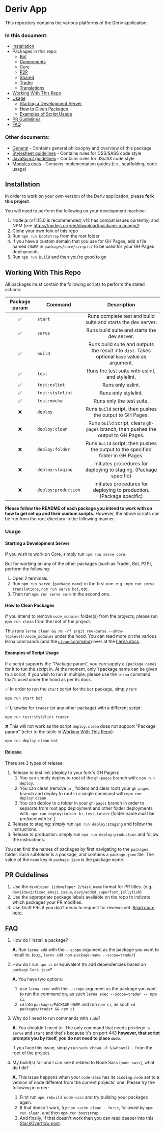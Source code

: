 Deriv App
============
This repository contains the various platforms of the Deriv application.

### In this document:
- [Installation](#installation)
- Packages in this repo:
  - [Bot](packages/bot/README.md)
  - [Components](packages/components/README.md)
  - [Core](packages/core/README.md)
  - [P2P](packages/p2p/README.md)
  - [Shared](packages/shared/README.md)
  - [Trader](packages/trader/README.md)
  - [Translations](packages/translations/README.md)
- [Working With This Repo](#working-with-this-repo)
- [Usage](#usage)
  - [Starting a Development Server](#starting-a-dev-server)
  - [How to Clean Packages](#how-to-clean-packages)
  - [Examples of Script Usage](#examples-of-script-usage)
- [PR Guidelines](#pr-guidelines)
- [FAQ](#faq)

### Other documents:
- [General](docs/README.md) - Contains general philosophy and overview of this package
- [Stylesheet guidelines](docs/Stylesheet/README.md) - Contains rules for CSS/SASS code style
- [JavaScript guidelines](docs/JavaScript/README.md) - Contains rules for JS/JSX code style
- [Modules docs](docs/Modules/README.md) - Contains implementation guides (i.e., scaffolding, code usage)

[comment]: <> (TODO: Refactor Clean Project to be under usage)

## Installation
In order to work on your own version of the Deriv application, please **fork this project**.

You will need to perform the following on your development machine:

1. Node.js (v11.15.0 is recommended, v12 has compat issues currently) and NPM (see <https://nodejs.org/en/download/package-manager/>)
2. Clone your own fork of this repo
3. Run `npm run bootstrap` from the root folder
4. If you have a custom domain that you use for GH Pages, add a file named `CNAME` in `packages/core/scripts/` to be used for your GH Pages deployments
5. Run `npm run build` and then you're good to go

[comment]: <> (3. If you wish to install and work with only a single, or multiple but specific packages, then follow `3i` for each package. However, if you wish to install and work with all packages, follow `3ii`.)
[comment]: <> (i. Run `npm run bootstrap {package name}`. Replace `{package name}` with the name of the package you want to work with. eg.: `trader`, `bot`)
[comment]: <> (ii. Install all packages with a hoisting strategy \(lift all common packages to a root `node_modules` and not package specific\), run `npm run hoist`)

## Working With This Repo
All packages must contain the following scripts to perform the stated actions:

| Package param | Command             | Description                                                                                   |
| :-----------: | ------------------- |:---------------------------------------------------------------------------------------------:|
| ✅            | `start`             | Runs complete test and build suite and starts the dev server.                                 |
| ✅            | `serve`             | Runs build suite and starts the dev server.                                                   |
| ✅            | `build`             | Runs build suite and outputs the result into `dist`. Takes optional `base` value as argument. |
| ✅            | `test`              | Runs the test suite with eslint, and stylelint.                                               |
| ✅            | `test:eslint`       | Runs only eslint.                                                                             |
| ✅            | `test:stylelint`    | Runs only stylelint.                                                                          |
| ✅            | `test:mocha`        | Runs only the test suite.                                                                     |
| ❌            | `deploy`            | Runs `build` script, then pushes the output to GH Pages.                                      |
| ❌            | `deploy:clean`      | Runs `build` script, clears `gh-pages` branch, then pushes the output to GH Pages.            |
| ❌            | `deploy:folder`     | Runs `build` script, then pushes the output to the specified folder in GH Pages.              |
| ❌            | `deploy:staging`    | Initiates procedures for deploying to staging. (Package specific)                             |
| ❌            | `deploy:production` | Initiates procedures for deploying to production. (Package specific)                          |

**Please follow the README of each package you intend to work with on how to get set up and their custom scripts.** However, the above scripts can be run from the root directory in the following manner.

### Usage
#### Starting a Development Server

If you wish to work on Core, simply run `npm run serve core`.

But for working on any of the other packages (such as Trader, Bot, P2P), perform the following:
1. Open 2 terminals.
2. Run `npm run serve {package name}` in the first one. e.g.: `npm run serve translations`, `npm run serve bot`, etc.
3. Then run `npm run serve core` in the second one.

#### How to Clean Packages
If you intend to remove `node_modules` folder(s) from the projects, please run `npm run clean` from the root of the project.

This runs `lerna clean && rm -rf $(git rev-parse --show-toplevel)/node_modules` under the hood.
You can read more on the various lerna commands (and the [`clean` command](https://github.com/lerna/lerna/tree/master/commands/clean#readme)) over at the [Lerna docs](https://github.com/lerna/lerna/).

#### Examples of Script Usage
If a script supports the "Package param", you can supply a `{package name}` for it to run the script in. At the moment, only 1 package name can be given to a script, if you wish to run in multiple, please use the `lerna` command that's used under the hood as per its docs.

✅ In order to run the `start` script for the `bot` package, simply run:
```bash
npm run start bot
```

✅ Likewise for `trader` (or any other package) with a different script:
```bash
npm run test:stylelint trader
```

❌ This will not work as the script `deploy:clean` does not support "Package param" (refer to the table in [Working With This Repo](#working-with-this-repo)):
```bash
npm run deploy:clean bot
```

#### Release
There are 3 types of release:

1. Release to test link (deploy to your fork's GH Pages):
    1. You can simply deploy to root of the `gh-pages` branch with: `npm run deploy`.
    2. You can clean (remove `br_` folders and clear root) your `gh-pages` branch and deploy to root in a single command with `npm run deploy:clean`
    3. You can deploy to a folder in your `gh-pages` branch in order to separate from root app deployment and other folder deployments with: `npm run deploy:folder br_test_folder` (folder name must be prefixed with `br_`)
2. Release to staging: simply run `npm run deploy:staging` and follow the instructions.
3. Release to production: simply run `npm run deploy:production` and follow the instructions.

You can find the names of packages by first navigating to the `packages` folder. Each subfolder is a package, and contains a `package.json` file. The value of the `name` key in `package.json` is the package name.

## PR Guidelines
1. Use the `developer 1|developer 2/task_name` format for PR titles. (e.g.: `dev1|dev2/fixed_emoji_issue`, `dev1/added_superfast_jellyfish`)
2. Use the appropriate package labels available on the repo to indicate which packages your PR modifies.
3. Use Draft PRs if you don't mean to request for reviews yet. [Read more here.](https://github.blog/2019-02-14-introducing-draft-pull-requests/)

## FAQ
1. How do I install a package?

    **A.** Run `lerna add` with the `--scope` argument as the package you want to install to. (e.g.,  `lerna add npm-package-name --scope=trader`)

2. How do I run `npm ci` or equivalent (to add dependencies based on `package-lock.json`?

    **A.** You have two options:

    1. use `lerna exec` with the `--scope` argument as the package you want to run the command on, as such `lerna exec --scope=trader -- npm ci`.
    2. `cd` into `packages/PACKAGE-NAME` and run `npm ci`, as such `cd packages/trader && npm ci`

3. Why do I need to run commands with `sudo`?

    **A.** You shouldn't need to. The only command that needs privilege is `serve` and `start` and that's because it's on port 443 **however, that script prompts you by itself, you do not need to place `sudo`**.

    If you face this issue, simply run `sudo chown -R $(whoami) .` from the root of the project.

4. My build(s) fail and I can see it related to Node Sass (`node-sass`), what do I do?

    **A.** This issue happens when your `node-sass` has its `binding.node` set to a version of node different from the current projects' one. Please try the following in order:
    
    1. First run `npm rebuild node-sass` and try building your packages again.
    2. If that doesn't work, try `npm cache clean --force`, followed by `npm run clean`, and then `npm run bootstrap`.
    3. And finally, if that doesn't work then you can read deeper into this [StackOverflow post](https://stackoverflow.com/questions/37986800). 
